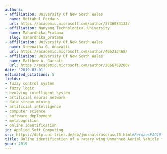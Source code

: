 ```yaml
---
authors:
- affiliation: University Of New South Wales
  name: Meftahul Ferdaus
  url: https://academic.microsoft.com/author/2736084133/
- affiliation: Nanyang Technological University
  name: Mahardhika Pratama
  slug: mahardhika_pratama
- affiliation: University Of New South Wales
  name: Sreenatha G. Anavatti
  url: https://academic.microsoft.com/author/406213468/
- affiliation: University Of New South Wales
  name: Matthew A. Garratt
  url: https://academic.microsoft.com/author/2066768260/
date: '2019-03-01'
estimated_citations: 5
fields:
- fuzzy control system
- fuzzy logic
- evolving intelligent system
- artificial neural network
- data stream mining
- artificial intelligence
- computer science
- software deployment
- metacognition
- online identification
in: Applied Soft Computing
src: https://dblp.uni-trier.de/db/journals/asc/asc76.html#FerdausPAG19
title: Online identification of a rotary wing Unmanned Aerial Vehicle from data streams
year: 2019
---
```

